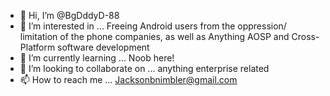 - 👋 Hi, I’m @BgDddyD-88
- 👀 I’m interested in ... Freeing Android users from the oppression/ limitation of the phone companies, as well as Anything AOSP and Cross-Platform software development
- 🌱 I’m currently learning ... Noob here!
- 💞️ I’m looking to collaborate on ... anything enterprise related
- 📫 How to reach me ... Jacksonbnimbler@gmail.com

<!---
BgDddyD-88/BgDddyD-88 is a ✨ special ✨ repository because its `README.md` (this file) appears on your GitHub profile.
You can click the Preview link to take a look at your changes.
--->
